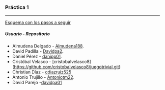 ### Práctica 1
---

[Esquema con los pasos a seguir](pasos-a-seguir.pdf)

##### Usuario - Repositorio

* Almudena Delgado - [Almudena188](https://github.com/Almudena188/Trivial.git).
* David Padilla - [Davidpa2](https://github.com/davidpa2/JuegoTrivial).
* Daniel Pérez - [danipp01](https://github.com/danipp01/JuegoTrivial.git).
* Cristóbal Velasco - [cristobalvelasco8] (https://github.com/cristobalvelasco8/juegotrivial.git)
* Christian Díaz - [cdiazruiz525](https://github.com/cdiazruiz525/JuegoTrivial.git)
* Antonio Trujillo - [Antoniotm22](https://github.com/antoniotm22/TrivialSencilloED).
* David Parejo -[davidpa01](https://github.com/davidpa01/JuegoTtivial.git)
